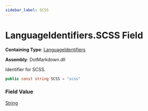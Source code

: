 ```yaml
---
sidebar_label: SCSS
---
```


# LanguageIdentifiers\.SCSS Field

**Containing Type**: [LanguageIdentifiers](../index.md)

**Assembly**: DotMarkdown\.dll

  
Identifier for SCSS\.

```csharp
public const string SCSS = "scss"
```

### Field Value

[String](https://docs.microsoft.com/en-us/dotnet/api/system.string)

